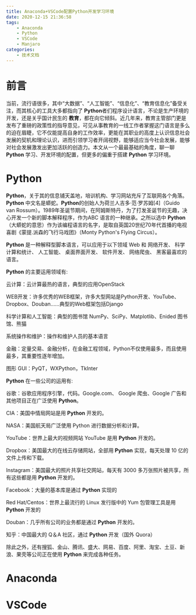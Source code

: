```yaml
---
title: Anaconda+VSCode配置Python开发学习环境
date: 2020-12-15 21:36:58
tags:
    - Anaconda
    - Python
    - VSCode
    - Manjaro
categories:
    - 技术文档
---
```


# 前言

当前，流行语很多，其中“大数据”、“人工智能”、“信息化”、“教育信息化”备受关注，而其核心的工具大多都指向了 **Python**者们程序设计语言，不论是生产环境的开发，还是关乎国计民生的 **教育**，都在向它倾斜。近几年来，教育主管部门更是发布了重磅的政策性的指导意见，可见从事教育的一线工作者掌握这门语言是多么的迫在眉睫，它不仅能提高自身的工作效率，更能在其职业的高度上认识信息社会发展的契机和理论认识，进而引领学习者开阔视野，能够适应当今社会发展，能够对社会发展激发出更加活跃的创造力。本文从一个最最基础的角度，聊一聊 **Python** 学习、开发环境的配置，但更多的偏重于搭建 **Python** 学习环境。

# Python

**Python**，关于其的信息铺天盖地，培训机构、学习网站充斥了互联网各个角落。**Python** 中文名是蟒蛇。**Python**的创始人为荷兰人吉多·范·罗苏姆[4]（Guido van Rossum）。1989年圣诞节期间，在阿姆斯特丹，为了打发圣诞节的无趣，决心开发一个新的脚本解释程序，作为ABC 语言的一种继承。之所以选中 **Python**（大蟒蛇的意思）作为该编程语言的名字，是取自英国20世纪70年代首播的电视喜剧《蒙提.派森的飞行马戏团》（Monty Python's Flying Circus）。

**Python** 是一种解释型脚本语言，可以应用于以下领域 Web 和 网络开发、 科学计算和统计、 人工智能、 桌面界面开发、 软件开发、 网络爬虫、 黑客最喜欢的语言。

**Python** 的主要运用领域有:

云计算：云计算最热的语言，典型的应用OpenStack

WEB开发：许多优秀的WEB框架，许多大型网站是Python开发、YouTube、Dropbox、Douban……典型的Web框架包括Django

科学计算和人工智能：典型的图书馆 NumPy、SciPy、Matplotlib、Enided 图书馆、熊猫

系统操作和维护：操作和维护人员的基本语言

金融：定量交易、金融分析，在金融工程领域，Python不仅使用最多，而且使用最多，其重要性逐年增加。

图形 GUI：PyQT，WXPython，TkInter

**Python** 在一些公司的运用有:

谷歌：谷歌应用程序引擎，代码。Google.com、 Google 爬虫、Google 广告和其他项目正在广泛使用 **Python**。

CIA：美国中情局网站是用 **Python** 开发的。

NASA：美国航天局广泛使用 Python 进行数据分析和计算。

YouTube：世界上最大的视频网站 YouTube 是用 **Python** 开发的。

Dropbox：美国最大的在线云存储网站，全部用 **Python** 实现，每天处理 10 亿的文件上传和下载。

Instagram：美国最大的照片共享社交网站，每天有 3000 多万张照片被共享，所有这些都是用 **Python** 开发的。

Facebook：大量的基本库是通过 **Python** 实现的

Red Hat/Centos：世界上最流行的 Linux 发行版中的 Yum 包管理工具是用 **Python** 开发的

Douban：几乎所有公司的业务都是通过 **Python** 开发的。

知乎：中国最大的 Q＆A 社区，通过 **Python** 开发（国外 Quora）

除此之外，还有搜狐、金山、腾讯、盛大、网易、百度、阿里、淘宝、土豆、新浪、果壳等公司正在使用 **Python** 来完成各种任务。



# Anaconda

# VSCode